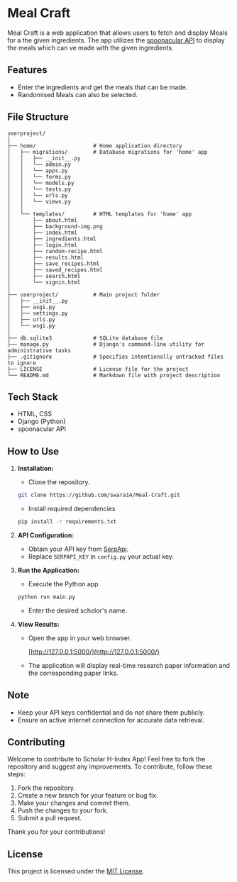 # Meal Craft

Meal Craft is a web application that allows users to fetch and display Meals for a the given ingredients. The app utilizes the <a href="https://spoonacular.com/food-api">spoonacular API</a> to display the meals which can ve made with the given ingredients.

<!-- Check it out at <a href="https://vikranth3140.pythonanywhere.com/">vikranth3140.pythonanywhere.com</a> -->


## Features

- Enter the ingredients and get the meals that can be made.
- Randomised Meals can also be selected.


## File Structure
   <!-- Fix this -->
    userproject/
    │
    ├── home/                  # Home application directory
    │   ├── migrations/        # Database migrations for 'home' app
    │   │   ├── __init__.py
    │   │   └── admin.py
    │   │   └── apps.py
    │   │   └── forms.py
    │   │   └── models.py
    │   │   └── tests.py
    │   │   └── urls.py
    │   │   └── views.py
    │   │
    │   └── templates/         # HTML templates for 'home' app
    │       ├── about.html
    │       ├── background-img.png
    │       ├── index.html
    │       ├── ingredients.html
    │       ├── login.html
    │       ├── random-recipe.html
    │       ├── results.html
    │       ├── save_recipes.html
    │       ├── saved_recipes.html
    │       ├── search.html
    │       └── signin.html
    │
    ├── userproject/           # Main project folder
    │   ├── __init__.py
    │   ├── asgi.py
    │   ├── settings.py
    │   ├── urls.py
    │   └── wsgi.py
    │
    ├── db.sqlite3             # SQLite database file
    ├── manage.py              # Django's command-line utility for administrative tasks
    ├── .gitignore             # Specifies intentionally untracked files to ignore
    ├── LICENSE                # License file for the project
    └── README.md              # Markdown file with project description


## Tech Stack

- HTML, CSS
- Django (Python)
- spoonacular API


## How to Use

1. **Installation:**
   - Clone the repository.

    ```bash
    git clone https://github.com/swara14/Meal-Craft.git
    ```

   - Install required dependencies

    ```bash
    pip install -r requirements.txt
    ```

2. **API Configuration:**
   - Obtain your API key from [SerpApi](https://spoonacular.com/).

   <!-- Fix this -->
   - Replace `SERPAPI_KEY` in `config.py` your actual key.

3. **Run the Application:**

   <!-- Fix this -->
   - Execute the Python app

    ```bash
    python run main.py
    ```

   - Enter the desired scholor's name.

4. **View Results:**
   - Open the app in your web browser.

        [http://127.0.0.1:5000/](http://127.0.0.1:5000/)

   - The application will display real-time research paper information and the corresponding paper links.

## Note

- Keep your API keys confidential and do not share them publicly.
- Ensure an active internet connection for accurate data retrieval.


## Contributing

Welcome to contribute to Scholar H-Index App! Feel free to fork the repository and suggest any improvements. To contribute, follow these steps:

1.  Fork the repository.
2.  Create a new branch for your feature or bug fix.
3.  Make your changes and commit them.
4.  Push the changes to your fork.
5.  Submit a pull request.

Thank you for your contributions!


## License

This project is licensed under the [MIT License](LICENSE).